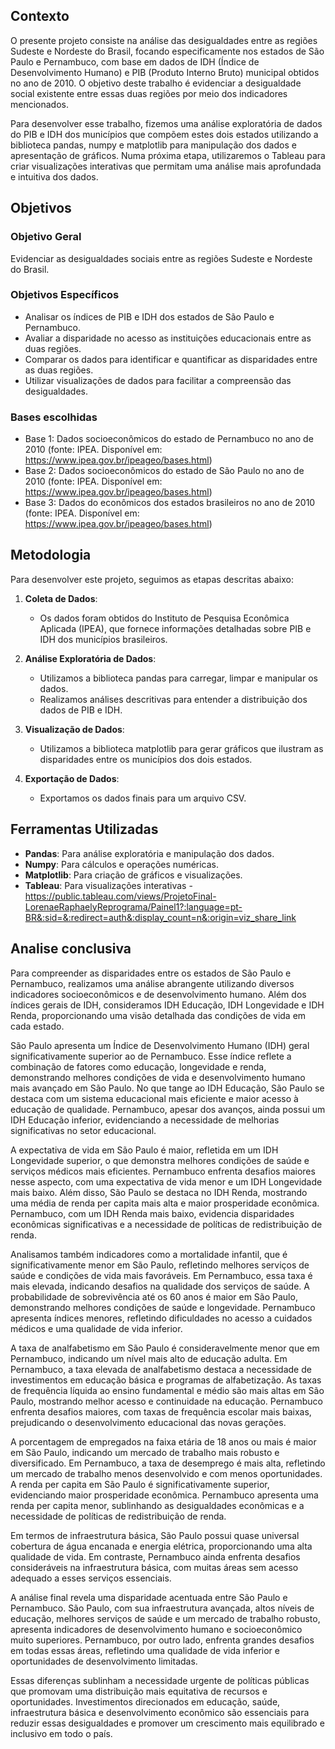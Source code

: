 ## Contexto 

O presente projeto consiste na análise das desigualdades entre as regiões Sudeste e Nordeste do Brasil, focando especificamente nos estados de São Paulo e Pernambuco, com base em dados de IDH (Índice de Desenvolvimento Humano) e PIB (Produto Interno Bruto) municipal obtidos no ano de 2010. O objetivo deste trabalho é evidenciar a desigualdade social existente entre essas duas regiões por meio dos indicadores mencionados.

Para desenvolver esse trabalho, fizemos uma análise exploratória de dados do PIB e IDH dos municípios que compõem estes dois estados utilizando a biblioteca pandas, numpy e matplotlib para manipulação dos dados e apresentação de gráficos. Numa próxima etapa, utilizaremos o Tableau para criar visualizações interativas que permitam uma análise mais aprofundada e intuitiva dos dados.


## Objetivos

### Objetivo Geral

Evidenciar as desigualdades sociais entre as regiões Sudeste e Nordeste do Brasil.
 
### Objetivos Específicos

- Analisar os índices de PIB e IDH  dos estados de São Paulo e Pernambuco.
- Avaliar a disparidade no acesso as instituições educacionais entre as duas regiões.
- Comparar os dados para identificar e quantificar as disparidades entre as duas regiões.
- Utilizar visualizações de dados para facilitar a compreensão das desigualdades.


### Bases escolhidas

- Base 1: Dados socioeconômicos do estado de Pernambuco no ano de 2010 (fonte: IPEA. Disponível em: https://www.ipea.gov.br/ipeageo/bases.html)
- Base 2: Dados socioeconômicos do estado de São Paulo no ano de 2010 (fonte: IPEA. Disponível em: https://www.ipea.gov.br/ipeageo/bases.html)
- Base 3: Dados do econômicos dos estados brasileiros no ano de 2010 (fonte: IPEA. Disponível em: https://www.ipea.gov.br/ipeageo/bases.html)


## Metodologia

Para desenvolver este projeto, seguimos as etapas descritas abaixo:

1. **Coleta de Dados**:
   - Os dados foram obtidos do Instituto de Pesquisa Econômica Aplicada (IPEA), que fornece informações detalhadas sobre PIB e IDH dos municípios brasileiros.

2. **Análise Exploratória de Dados**:
   - Utilizamos a biblioteca pandas para carregar, limpar e manipular os dados.
   - Realizamos análises descritivas para entender a distribuição dos dados de PIB e IDH.

3. **Visualização de Dados**:
   - Utilizamos a biblioteca matplotlib para gerar gráficos que ilustram as disparidades entre os municípios dos dois estados.

4. **Exportação de Dados**:
   - Exportamos os dados finais para um arquivo CSV.


## Ferramentas Utilizadas

- **Pandas**: Para análise exploratória e manipulação dos dados.
- **Numpy**: Para cálculos e operações numéricas.
- **Matplotlib**: Para criação de gráficos e visualizações.
- **Tableau**: Para visualizações interativas - https://public.tableau.com/views/ProjetoFinal-LorenaeRaphaelyReprograma/Painel1?:language=pt-BR&:sid=&:redirect=auth&:display_count=n&:origin=viz_share_link

## Analise conclusiva

Para compreender as disparidades entre os estados de São Paulo e Pernambuco, realizamos uma análise abrangente utilizando diversos indicadores socioeconômicos e de desenvolvimento humano. Além dos índices gerais de IDH, consideramos IDH Educação, IDH Longevidade e IDH Renda, proporcionando uma visão detalhada das condições de vida em cada estado.

São Paulo apresenta um Índice de Desenvolvimento Humano (IDH) geral significativamente superior ao de Pernambuco. Esse índice reflete a combinação de fatores como educação, longevidade e renda, demonstrando melhores condições de vida e desenvolvimento humano mais avançado em São Paulo. No que tange ao IDH Educação, São Paulo se destaca com um sistema educacional mais eficiente e maior acesso à educação de qualidade. Pernambuco, apesar dos avanços, ainda possui um IDH Educação inferior, evidenciando a necessidade de melhorias significativas no setor educacional.

A expectativa de vida em São Paulo é maior, refletida em um IDH Longevidade superior, o que demonstra melhores condições de saúde e serviços médicos mais eficientes. Pernambuco enfrenta desafios maiores nesse aspecto, com uma expectativa de vida menor e um IDH Longevidade mais baixo. Além disso, São Paulo se destaca no IDH Renda, mostrando uma média de renda per capita mais alta e maior prosperidade econômica. Pernambuco, com um IDH Renda mais baixo, evidencia disparidades econômicas significativas e a necessidade de políticas de redistribuição de renda.

Analisamos também indicadores como a mortalidade infantil, que é significativamente menor em São Paulo, refletindo melhores serviços de saúde e condições de vida mais favoráveis. Em Pernambuco, essa taxa é mais elevada, indicando desafios na qualidade dos serviços de saúde. A probabilidade de sobrevivência até os 60 anos é maior em São Paulo, demonstrando melhores condições de saúde e longevidade. Pernambuco apresenta índices menores, refletindo dificuldades no acesso a cuidados médicos e uma qualidade de vida inferior.

A taxa de analfabetismo em São Paulo é consideravelmente menor que em Pernambuco, indicando um nível mais alto de educação adulta. Em Pernambuco, a taxa elevada de analfabetismo destaca a necessidade de investimentos em educação básica e programas de alfabetização. As taxas de frequência líquida ao ensino fundamental e médio são mais altas em São Paulo, mostrando melhor acesso e continuidade na educação. Pernambuco enfrenta desafios maiores, com taxas de frequência escolar mais baixas, prejudicando o desenvolvimento educacional das novas gerações.

A porcentagem de empregados na faixa etária de 18 anos ou mais é maior em São Paulo, indicando um mercado de trabalho mais robusto e diversificado. Em Pernambuco, a taxa de desemprego é mais alta, refletindo um mercado de trabalho menos desenvolvido e com menos oportunidades. A renda per capita em São Paulo é significativamente superior, evidenciando maior prosperidade econômica. Pernambuco apresenta uma renda per capita menor, sublinhando as desigualdades econômicas e a necessidade de políticas de redistribuição de renda.

Em termos de infraestrutura básica, São Paulo possui quase universal cobertura de água encanada e energia elétrica, proporcionando uma alta qualidade de vida. Em contraste, Pernambuco ainda enfrenta desafios consideráveis na infraestrutura básica, com muitas áreas sem acesso adequado a esses serviços essenciais.

A análise final revela uma disparidade acentuada entre São Paulo e Pernambuco. São Paulo, com sua infraestrutura avançada, altos níveis de educação, melhores serviços de saúde e um mercado de trabalho robusto, apresenta indicadores de desenvolvimento humano e socioeconômico muito superiores. Pernambuco, por outro lado, enfrenta grandes desafios em todas essas áreas, refletindo uma qualidade de vida inferior e oportunidades de desenvolvimento limitadas.

Essas diferenças sublinham a necessidade urgente de políticas públicas que promovam uma distribuição mais equitativa de recursos e oportunidades. Investimentos direcionados em educação, saúde, infraestrutura básica e desenvolvimento econômico são essenciais para reduzir essas desigualdades e promover um crescimento mais equilibrado e inclusivo em todo o país.

